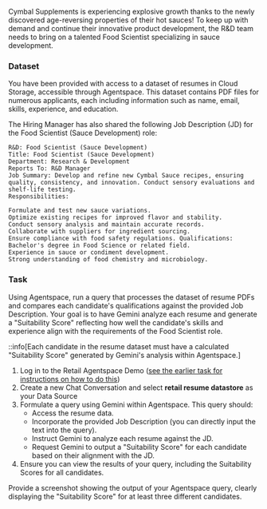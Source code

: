 Cymbal Supplements is experiencing explosive growth thanks to the newly discovered age-reversing properties of their hot sauces! To keep up with demand and continue their innovative product development, the R&D team needs to bring on a talented Food Scientist specializing in sauce development.

### Dataset

You have been provided with access to a dataset of resumes in Cloud Storage, accessible through Agentspace. This dataset contains PDF files for numerous applicants, each including information such as name, email, skills, experience, and education.

The Hiring Manager has also shared the following Job Description (JD) for the Food Scientist (Sauce Development) role:

```plaintext
R&D: Food Scientist (Sauce Development)
Title: Food Scientist (Sauce Development)
Department: Research & Development
Reports To: R&D Manager
Job Summary: Develop and refine new Cymbal Sauce recipes, ensuring quality, consistency, and innovation. Conduct sensory evaluations and shelf-life testing.
Responsibilities:

Formulate and test new sauce variations.
Optimize existing recipes for improved flavor and stability.
Conduct sensory analysis and maintain accurate records.
Collaborate with suppliers for ingredient sourcing.
Ensure compliance with food safety regulations. Qualifications:
Bachelor's degree in Food Science or related field.
Experience in sauce or condiment development.
Strong understanding of food chemistry and microbiology.
```

### Task

Using Agentspace, run a query that processes the dataset of resume PDFs and compares each candidate's qualifications against the provided Job Description. Your goal is to have Gemini analyze each resume and generate a "Suitability Score" reflecting how well the candidate's skills and experience align with the requirements of the Food Scientist role.

::info[Each candidate in the resume dataset must have a calculated "Suitability Score" generated by Gemini's analysis within Agentspace.]

1. Log in to the Retail Agentspace Demo ([see the earlier task for instructions on how to do this](/task/act1-task3))
2. Create a new Chat Conversation and select **retail resume datastore** as your Data Source
3. Formulate a query using Gemini within Agentspace. This query should:
   - Access the resume data.
   - Incorporate the provided Job Description (you can directly input the text into the query).
   - Instruct Gemini to analyze each resume against the JD.
   - Request Gemini to output a "Suitability Score" for each candidate based on their alignment with the JD.
4. Ensure you can view the results of your query, including the Suitability Scores for all candidates.

Provide a screenshot showing the output of your Agentspace query, clearly displaying the "Suitability Score" for at least three different candidates.
